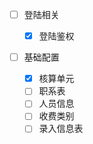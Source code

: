- [ ] 登陆相关

  - [x] 登陆鉴权

- [ ] 基础配置
  - [x] 核算单元
  - [ ] 职系表
  - [ ] 人员信息
  - [ ] 收费类别
  - [ ] 录入信息表
